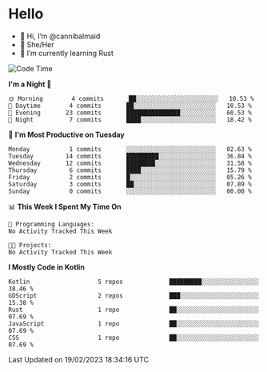# Hello
- 👋 Hi, I’m @cannibalmaid
- 👀 She/Her
- 🌱 I’m currently learning Rust

<!--START_SECTION:waka-->
![Code Time](http://img.shields.io/badge/Code%20Time-97%20hrs%206%20mins-blue)

**I'm a Night 🦉** 

```text
🌞 Morning        4 commits       ██░░░░░░░░░░░░░░░░░░░░░░░   10.53 % 
🌆 Daytime        4 commits       ██░░░░░░░░░░░░░░░░░░░░░░░   10.53 % 
🌃 Evening       23 commits       ███████████████░░░░░░░░░░   60.53 % 
🌙 Night          7 commits       ████░░░░░░░░░░░░░░░░░░░░░   18.42 % 

```
📅 **I'm Most Productive on Tuesday** 

```text
Monday           1 commits       ░░░░░░░░░░░░░░░░░░░░░░░░░   02.63 % 
Tuesday         14 commits       █████████░░░░░░░░░░░░░░░░   36.84 % 
Wednesday       12 commits       ████████░░░░░░░░░░░░░░░░░   31.58 % 
Thursday         6 commits       ████░░░░░░░░░░░░░░░░░░░░░   15.79 % 
Friday           2 commits       █░░░░░░░░░░░░░░░░░░░░░░░░   05.26 % 
Saturday         3 commits       ██░░░░░░░░░░░░░░░░░░░░░░░   07.89 % 
Sunday           0 commits       ░░░░░░░░░░░░░░░░░░░░░░░░░   00.00 % 

```


📊 **This Week I Spent My Time On** 

```text
💬 Programming Languages: 
No Activity Tracked This Week

🐱‍💻 Projects: 
No Activity Tracked This Week

```

**I Mostly Code in Kotlin** 

```text
Kotlin                   5 repos             █████████░░░░░░░░░░░░░░░░   38.46 % 
GDScript                 2 repos             ███░░░░░░░░░░░░░░░░░░░░░░   15.38 % 
Rust                     1 repo              ██░░░░░░░░░░░░░░░░░░░░░░░   07.69 % 
JavaScript               1 repo              ██░░░░░░░░░░░░░░░░░░░░░░░   07.69 % 
CSS                      1 repo              ██░░░░░░░░░░░░░░░░░░░░░░░   07.69 % 

```



 Last Updated on 19/02/2023 18:34:16 UTC
<!--END_SECTION:waka-->
